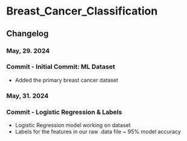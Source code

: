 # Breast_Cancer_Classification
 
## Changelog
### May, 29. 2024
### Commit - Initial Commit: ML Dataset
+ Added the primary breast cancer dataset

### May, 31. 2024
### Commit - Logistic Regression & Labels
+ Logistic Regression model working on dataset
+ Labels for the features in our raw .data file
~ 95% model accuracy
